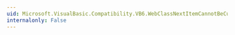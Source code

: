```yaml
---
uid: Microsoft.VisualBasic.Compatibility.VB6.WebClassNextItemCannotBeCurrentWebItem.#ctor
internalonly: False
---
```

